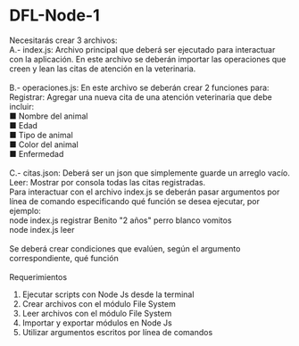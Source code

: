 # DFL-Node-1

Necesitarás crear 3 archivos: <br>
A.- index.js: Archivo principal que deberá ser ejecutado para interactuar con la aplicación. En este archivo se deberán importar las operaciones que creen y lean las
  citas de atención en la veterinaria. <br>
  <br>
B.- operaciones.js: En este archivo se deberán crear 2 funciones para: <br>
Registrar: Agregar una nueva cita de una atención veterinaria que debe incluir: <br>
■ Nombre del animal <br>
■ Edad <br>
■ Tipo de animal <br>
■ Color del animal <br>
■ Enfermedad <br>
<br>
C.- citas.json: Deberá ser un json que simplemente guarde un arreglo vacío. <br>
Leer: Mostrar por consola todas las citas registradas. <br>
Para interactuar con el archivo index.js se deberán pasar argumentos por línea de comando especificando qué función se desea ejecutar, por ejemplo: <br>
node index.js registrar Benito "2 años" perro blanco vomitos <br>
node index.js leer <br>
<br>
Se deberá crear condiciones que evalúen, según el argumento correspondiente, qué función <br>
<br>
Requerimientos <br>
1. Ejecutar scripts con Node Js desde la terminal <br>
2. Crear archivos con el módulo File System <br>
3. Leer archivos con el módulo File System <br>
4. Importar y exportar módulos en Node Js <br>
5. Utilizar argumentos escritos por línea de comandos <br>
